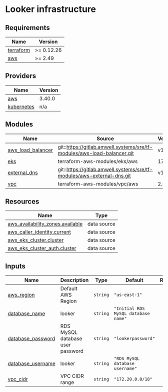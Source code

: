 # Looker infrastructure

<!-- BEGINNING OF PRE-COMMIT-TERRAFORM DOCS HOOK -->
## Requirements

| Name | Version |
|------|---------|
| <a name="requirement_terraform"></a> [terraform](#requirement\_terraform) | >= 0.12.26 |
| <a name="requirement_aws"></a> [aws](#requirement\_aws) | >= 2.49 |

## Providers

| Name | Version |
|------|---------|
| <a name="provider_aws"></a> [aws](#provider\_aws) | 3.40.0 |
| <a name="provider_kubernetes"></a> [kubernetes](#provider\_kubernetes) | n/a |

## Modules

| Name | Source | Version |
|------|--------|---------|
| <a name="module_aws_load_balancer"></a> [aws\_load\_balancer](#module\_aws\_load\_balancer) | git::https://gitlab.amwell.systems/sre/tf-modules/aws-load-balancer.git | v1.0.0 |
| <a name="module_eks"></a> [eks](#module\_eks) | terraform-aws-modules/eks/aws | 17.1.0 |
| <a name="module_external_dns"></a> [external\_dns](#module\_external\_dns) | git::https://gitlab.amwell.systems/sre/tf-modules/aws-external-dns.git | v1.0.0 |
| <a name="module_vpc"></a> [vpc](#module\_vpc) | terraform-aws-modules/vpc/aws | 2.64.0 |

## Resources

| Name | Type |
|------|------|
| [aws_availability_zones.available](https://registry.terraform.io/providers/hashicorp/aws/latest/docs/data-sources/availability_zones) | data source |
| [aws_caller_identity.current](https://registry.terraform.io/providers/hashicorp/aws/latest/docs/data-sources/caller_identity) | data source |
| [aws_eks_cluster.cluster](https://registry.terraform.io/providers/hashicorp/aws/latest/docs/data-sources/eks_cluster) | data source |
| [aws_eks_cluster_auth.cluster](https://registry.terraform.io/providers/hashicorp/aws/latest/docs/data-sources/eks_cluster_auth) | data source |

## Inputs

| Name | Description | Type | Default | Required |
|------|-------------|------|---------|:--------:|
| <a name="input_aws_region"></a> [aws\_region](#input\_aws\_region) | Default AWS Region | `string` | `"us-east-1"` | no |
| <a name="input_database_name"></a> [database\_name](#input\_database\_name) | looker | `string` | `"Initial RDS MySQL database name"` | no |
| <a name="input_database_password"></a> [database\_password](#input\_database\_password) | RDS MySQL database user password | `string` | `"lookerpassword"` | no |
| <a name="input_database_username"></a> [database\_username](#input\_database\_username) | looker | `string` | `"RDS MySQL database username"` | no |
| <a name="input_vpc_cidr"></a> [vpc\_cidr](#input\_vpc\_cidr) | VPC CIDR range | `string` | `"172.20.0.0/18"` | no |

<!-- END OF PRE-COMMIT-TERRAFORM DOCS HOOK -->
